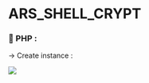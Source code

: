 # ARS_SHELL_CRYPT

### 📌 PHP :

-> Create instance :  

![](https://github.com/Neptune-Dev/ARS_SHELL_CRYPT/blob/main/img/php_instance.png)
